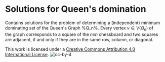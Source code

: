 # Solutions for Queen's domination
Contains solutions for the problem of determining a (independent) minimum dominating set of the Queen's Graph %Q_n%. Every vertex $v \in V(Q_n)$ of the graph corresponds to a square of the $nxn$ chessboard and two squares are adjacent, if and only if they are in the same row, column, or diagonal.

This work is licensed under a [Creative Commons Attribution 4.0 International License](http://creativecommons.org/licenses/by/4.0/). ![cc-by-4](https://i.creativecommons.org/l/by/4.0/88x31.png)
